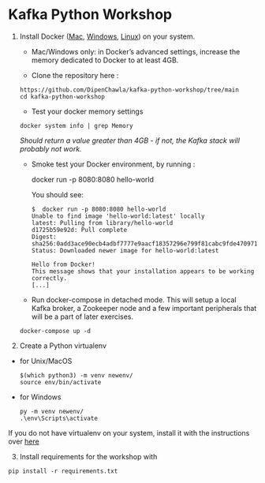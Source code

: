 # Kafka Python Workshop

1. Install Docker ([Mac](https://docs.docker.com/docker-for-mac/install/), [Windows](https://docs.docker.com/docker-for-windows/install/), [Linux](https://docs.docker.com/engine/install/)) on your system.

    * Mac/Windows only: in Docker’s advanced settings, increase the memory dedicated to Docker to at least 4GB.

    * Clone the repository here :

    ```
    https://github.com/DipenChawla/kafka-python-workshop/tree/main
    cd kafka-python-workshop
    ```

    * Test your docker memory settings

    ```
    docker system info | grep Memory 
    ```

      _Should return a value greater than 4GB - if not, the Kafka stack will probably not work._

    * Smoke test your Docker environment, by running : 

        docker run -p 8080:8080 hello-world

      You should see: 

          $  docker run -p 8080:8080 hello-world
          Unable to find image 'hello-world:latest' locally
          latest: Pulling from library/hello-world
          d1725b59e92d: Pull complete
          Digest: sha256:0add3ace90ecb4adbf7777e9aacf18357296e799f81cabc9fde470971e499788
          Status: Downloaded newer image for hello-world:latest

          Hello from Docker!
          This message shows that your installation appears to be working correctly.
          [...]

    * Run docker-compose in detached mode. This will setup a local Kafka broker, a Zookeeper node and a few important peripherals that will be a part of later exercises.

    ```
    docker-compose up -d
    ```

2. Create a Python virtualenv 

- for Unix/MacOS
  ```
  $(which python3) -m venv newenv/ 
  source env/bin/activate
  ```

- for Windows
  ```
  py -m venv newenv/
  .\env\Scripts\activate
  ```

If you do not have virtualenv on your system, install it with the instructions over [here](https://packaging.python.org/guides/installing-using-pip-and-virtual-environments/)

3. Install requirements for the workshop with 

```
pip install -r requirements.txt
```
